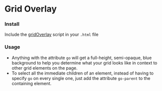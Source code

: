 # Grid Overlay

### Install
Include the [gridOverlay](https://github.com/corysimmons/grid-overlay/blob/master/gridOverlay.js) script in your `.html` file

### Usage
- Anything with the attribute `go` will get a full-height, semi-opaque, blue background to help you determine what your grid looks like in context to other grid elements on the page.
- To select all the immediate children of an element, instead of having to specify `go` on every single one, just add the attribute `go-parent` to the containing element.

